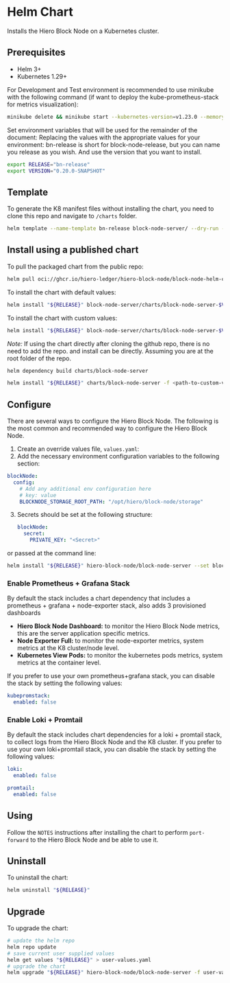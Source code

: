 # Helm Chart

Installs the Hiero Block Node on a Kubernetes cluster.

## Prerequisites

- Helm 3+
- Kubernetes 1.29+

For Development and Test environment is recommended to use minikube with the following command (if want to deploy the kube-prometheus-stack for metrics visualization):

```bash
minikube delete && minikube start --kubernetes-version=v1.23.0 --memory=8g --bootstrapper=kubeadm --extra-config=kubelet.authentication-token-webhook=true --extra-config=kubelet.authorization-mode=Webhook --extra-config=scheduler.bind-address=0.0.0.0 --extra-config=controller-manager.bind-address=0.0.0.0
```

Set environment variables that will be used for the remainder of the document:
Replacing the values with the appropriate values for your environment: bn-release is short for block-node-release, but you can name you release as you wish. And use the version that you want to install.

```bash
export RELEASE="bn-release"
export VERSION="0.20.0-SNAPSHOT"
```

## Template

To generate the K8 manifest files without installing the chart, you need to clone this repo and navigate to `/charts` folder.

```bash
helm template --name-template bn-release block-node-server/ --dry-run --output-dir out
```

## Install using a published chart

To pull the packaged chart from the public repo:

```bash
helm pull oci://ghcr.io/hiero-ledger/hiero-block-node/block-node-helm-chart --version "${VERSION}"
```

To install the chart with default values:

```bash
helm install "${RELEASE}" block-node-server/charts/block-node-server-$VERSION.tgz
```

To install the chart with custom values:

```bash
helm install "${RELEASE}" block-node-server/charts/block-node-server-$VERSION.tgz -f <path-to-custom-values-file>
```

*Note:* If using the chart directly after cloning the github repo, there is no need to add the repo. and install can be directly.
Assuming you are at the root folder of the repo.

```bash
helm dependency build charts/block-node-server

helm install "${RELEASE}" charts/block-node-server -f <path-to-custom-values-file>
```

## Configure

There are several ways to configure the Hiero Block Node. The following is the most common and recommended way to configure the Hiero Block Node.

1. Create an override values file, `values.yaml`:
2. Add the necessary environment configuration variables to the following section:

```yaml
blockNode:
  config:
    # Add any additional env configuration here
    # key: value
    BLOCKNODE_STORAGE_ROOT_PATH: "/opt/hiero/block-node/storage"

```

3. Secrets should be set at the following structure:

   ```yaml
   blockNode:
     secret:
       PRIVATE_KEY: "<Secret>"
   ```

or passed at the command line:

```bash
helm install "${RELEASE}" hiero-block-node/block-node-server --set blockNode.secret.PRIVATE_KEY="<Secret>"
```

### Enable Prometheus + Grafana Stack

By default the stack includes a chart dependency that includes a prometheus + grafana + node-exporter stack, also adds 3 provisioned dashboards
- **Hiero Block Node Dashboard:** to monitor the Hiero Block Node metrics, this are the server application specific metrics.
- **Node Exporter Full:** to monitor the node-exporter metrics, system metrics at the K8 cluster/node level.
- **Kubernetes View Pods:** to monitor the kubernetes pods metrics, system metrics at the container level.

If you prefer to use your own prometheus+grafana stack, you can disable the stack by setting the following values:

```yaml
kubepromstack:
  enabled: false
```

### Enable Loki + Promtail

By default the stack includes chart dependencies for a loki + promtail stack, to collect logs from the Hiero Block Node and the K8 cluster.
If you prefer to use your own loki+promtail stack, you can disable the stack by setting the following values:

```yaml
loki:
  enabled: false

promtail:
  enabled: false
```

## Using

Follow the `NOTES` instructions after installing the chart to perform `port-forward` to the Hiero Block Node and be able to use it.

## Uninstall

To uninstall the chart:

```bash
helm uninstall "${RELEASE}"
```

## Upgrade

To upgrade the chart:

```bash
# update the helm repo
helm repo update
# save current user supplied values
helm get values "${RELEASE}" > user-values.yaml
# upgrade the chart
helm upgrade "${RELEASE}" hiero-block-node/block-node-server -f user-values.yaml
```

